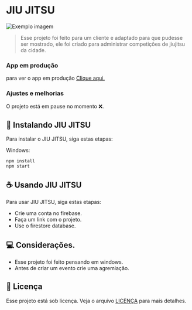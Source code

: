 # JIU JITSU

<img src="imagem.png" alt="Exemplo imagem">

> Esse projeto foi feito para um cliente e adaptado para que pudesse ser mostrado, ele foi criado para administrar competições de jiujitsu da cidade.

### App em produção

para ver o app em produção <a href="https://jiu-jitsu-app.vercel.app" target="_blank">Clique aqui.</a>

### Ajustes e melhorias

O projeto está em pause no momento ❌.



## 🚀 Instalando JIU JITSU

Para instalar o JIU JITSU, siga estas etapas:

Windows:

```
npm install
npm start
```

## ☕ Usando JIU JITSU

Para usar JIU JITSU, siga estas etapas:

- Crie uma conta no firebase.
- Faça um link com o projeto.
- Use o firestore database.

 
## 💻 Considerações.

- Esse projeto foi feito pensando em windows.
- Antes de criar um evento crie uma agremiação.

## 📝 Licença

Esse projeto está sob licença. Veja o arquivo [LICENÇA](LICENSE.md) para mais detalhes.
